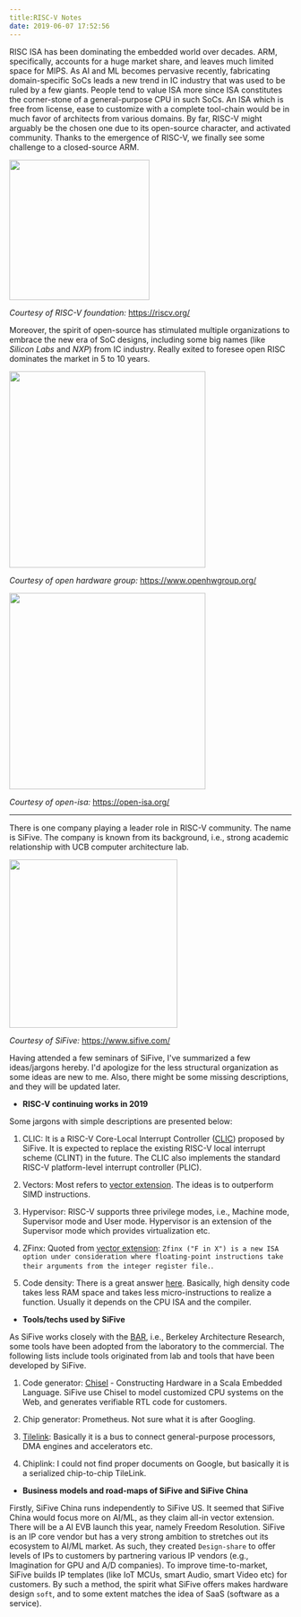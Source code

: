 ```yaml
---
title:RISC-V Notes
date: 2019-06-07 17:52:56
---
```


RISC ISA has been dominating the embedded world over decades. ARM, specifically, accounts for a huge market share, and leaves much limited space for MIPS. As AI and ML becomes pervasive recently, fabricating domain-specific SoCs leads a new trend in IC industry that was used to be ruled by a few giants. People tend to value ISA more since ISA constitutes the corner-stone of a general-purpose CPU in such SoCs. An ISA  which is free from license, ease to customize with a complete tool-chain would be in much favor of architects from various domains. By far, RISC-V might arguably be the chosen one due to its open-source character, and activated community. Thanks to the emergence of RISC-V, we finally see some challenge to a closed-source ARM.

<img src="https://riscv.org/wp-content/uploads/2015/10/cropped-LI_profile.png" width="250" style="border-style: none">

*Courtesy of RISC-V foundation:* https://riscv.org/

Moreover, the spirit of open-source has stimulated multiple organizations to embrace the new era of SoC designs, including some big names (like *Silicon Labs* and *NXP*) from IC industry. Really exited to foresee open RISC dominates the market in 5 to 10 years.

<img src="https://www.openhwgroup.org/images/openhw-landscape.svg" width="350" style="border-style: none">

*Courtesy of open hardware group:* https://www.openhwgroup.org/

<img src="https://isastaging.wpengine.com/wp-content/uploads/2018/11/board.png" width="350" style="border-style: none">

*Courtesy of open-isa:* https://open-isa.org/

***

There is one company playing a leader role in RISC-V community. The name is SiFive. The company is known from its background, i.e., strong academic relationship with UCB computer architecture lab.

<img src="https://community.cadence.com/cfs-file/__key/communityserver-blogs-components-weblogfiles/00-00-00-01-06/sifive_2D00_logo_2D00_v1.png" width="300" style="border-style: none">

*Courtesy of SiFive:* https://www.sifive.com/

Having attended a few seminars of SiFive, I've summarized a few ideas/jargons hereby. I'd apologize for the less structural organization as some ideas are new to me. Also, there might be some missing descriptions, and they will be updated later.

* **RISC-V continuing works in 2019**

Some jargons with simple descriptions are presented below:

1. CLIC: It is a RISC-V Core-Local Interrupt Controller ([CLIC](https://github.com/sifive/clic-spec/blob/master/clic.adoc)) proposed by SiFive. It is expected to replace  the existing RISC-V local interrupt scheme (CLINT) in the future. The CLIC also implements the standard RISC-V platform-level interrupt controller (PLIC).

2. Vectors: Most refers to [vector extension](https://github.com/riscv/riscv-v-spec/blob/master/v-spec.adoc). The ideas is to outperform SIMD instructions.

3. Hypervisor: RISC-V supports three privilege modes, i.e., Machine mode, Supervisor mode and User mode. Hypervisor is an extension of the Supervisor mode which provides virtualization etc.

4. ZFinx: Quoted from [vector extension](https://github.com/riscv/riscv-v-spec/blob/master/v-spec.adoc): `Zfinx ("F in X") is a new ISA option under consideration where floating-point instructions take their arguments from the integer register file.`.

5. Code density: There is a great answer [here](https://electronics.stackexchange.com/questions/4123/about-code-density-and-its-definition). Basically, high density code takes less RAM space and takes less micro-instructions to realize a function. Usually it depends on the CPU ISA and the compiler.

* **Tools/techs used by SiFive**

As SiFive works closely with the [BAR](https://bar.eecs.berkeley.edu/), i.e., Berkeley Architecture Research, some tools have been adopted from the laboratory to the commercial. The following lists include tools originated from lab and tools that have been developed by SiFive.

1. Code generator: [Chisel](https://chisel.eecs.berkeley.edu/) - Constructing Hardware in a Scala Embedded Language. SiFive use Chisel to model customized CPU systems on the Web, and generates verifiable RTL code for customers.

2. Chip generator: Prometheus. Not sure what it is after Googling.

3. [Tilelink](https://sifive.cdn.prismic.io/sifive%2F57f93ecf-2c42-46f7-9818-bcdd7d39400a_tilelink-spec-1.7.1.pdf): Basically it is a bus to connect general-purpose processors, DMA engines and accelerators etc.

4. Chiplink: I could not find proper documents on Google, but basically it is a serialized chip-to-chip TileLink.

* **Business models and road-maps of SiFive and SiFive China**

Firstly, SiFive China runs independently to SiFive US. It seemed that SiFive China would focus more on AI/ML, as they claim all-in vector extension. There will be a AI EVB launch this year, namely Freedom Resolution. SiFive is an IP core vendor but has a very strong ambition to stretches out its ecosystem to AI/ML market. As such, they created `Design-share` to offer levels of IPs to customers by partnering various IP vendors (e.g., Imagination for GPU and A/D companies). To improve time-to-market, SiFive builds IP templates (like IoT MCUs, smart Audio, smart Video etc) for customers. By such a method, the spirit what SiFive offers makes hardware design `soft`, and to some extent matches the idea of SaaS (software as a service).
